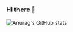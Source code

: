 ### Hi there 👋

![Anurag's GitHub stats](https://github-readme-stats.vercel.app/api?username=SiongSng&show_icons=true&theme=radical)
